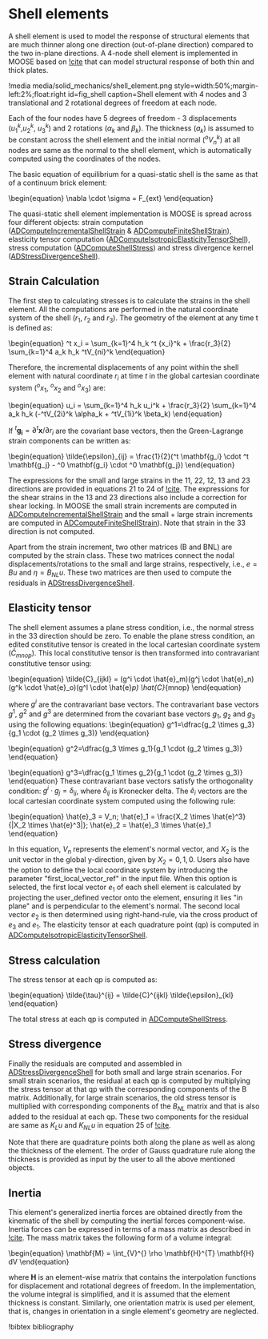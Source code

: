 # Shell elements

A shell element is used to model the response of structural elements that are much thinner along one direction (out-of-plane direction) compared to the two in-plane directions. A 4-node shell element is implemented in MOOSE based on [!cite](dvorkin1984continuum) that can model structural response of both thin and thick plates.

!media media/solid_mechanics/shell_element.png
      style=width:50%;margin-left:2%;float:right
      id=fig_shell
      caption=Shell element with 4 nodes and 3 translational and 2 rotational degrees of freedom at each node.

Each of the four nodes have 5 degrees of freedom - 3 displacements ($u_1^k$,$u_2^k$, $u_3^k$) and 2 rotations ($\alpha_k$ and $\beta_k$). The thickness ($a_k$) is assumed to be constant across the shell element and the initial normal ($^oV_n^k$) at all nodes are same as the normal to the shell element, which is automatically computed using the coordinates of the nodes.

The basic equation of equilibrium for a quasi-static shell is the same as that of a continuum brick element:

\begin{equation}
\nabla \cdot \sigma = F_{ext}
\end{equation}

The quasi-static shell element implementation is MOOSE is spread across four different objects: strain computation ([ADComputeIncrementalShellStrain](/ADComputeIncrementalShellStrain.md) & [ADComputeFiniteShellStrain](/ADComputeFiniteShellStrain.md)), elasticity tensor computation ([ADComputeIsotropicElasticityTensorShell](/ADComputeIsotropicElasticityTensorShell.md)), stress computation ([ADComputeShellStress](/ADComputeShellStress.md)) and stress divergence kernel ([ADStressDivergenceShell](/ADStressDivergenceShell.md)).


## Strain Calculation

The first step to calculating stresses is to calculate the strains in the shell element. All the computations are performed in the natural coordinate system of the shell ($r_1$, $r_2$ and $r_3$). The geometry of the element at any time t is defined as:

\begin{equation}
^t x_i =  \sum_{k=1}^4 h_k ^t {x_i}^k + \frac{r_3}{2} \sum_{k=1}^4 a_k h_k ^tV_{ni}^k
\end{equation}

Therefore, the incremental displacements of any point within the shell element with natural coordinate $r_i$ at time $t$ in the global cartesian coordinate system ($^ox_1$, $^ox_2$ and $^ox_3$) are:

\begin{equation}
u_i = \sum_{k=1}^4 h_k u_i^k + \frac{r_3}{2} \sum_{k=1}^4 a_k h_k (-^tV_{2i}^k \alpha_k + ^tV_{1i}^k \beta_k)
\end{equation}

If $^t \mathbf{g_i} = \partial ^t \mathbf{x}/\partial r_i$ are the covariant base vectors, then the Green-Lagrange strain components can be written as:

\begin{equation}
\tilde{\epsilon}_{ij} = \frac{1}{2}(^t \mathbf{g_i} \cdot ^t \mathbf{g_j} - ^0 \mathbf{g_i} \cdot ^0 \mathbf{g_j})
\end{equation}

The expressions for the small and large strains in the 11, 22, 12, 13 and 23 directions are provided in equations 21 to 24 of [!cite](dvorkin1984continuum). The expressions for the shear strains in the 13 and 23 directions also include a correction for shear locking. In MOOSE the small strain increments are computed in
[ADComputeIncrementalShellStrain](/ADComputeIncrementalShellStrain.md) and the small + large strain increments are computed in [ADComputeFiniteShellStrain](/ADComputeFiniteShellStrain.md)). Note that strain in the 33 direction is not computed.

Apart from the strain increment, two other matrices (B and BNL) are computed by the strain class. These two matrices connect the nodal displacements/rotations to the small and large strains, respectively, i.e., $e=B u$ and $\eta = B_{NL} u$. These two matrices are then used to compute the residuals in [ADStressDivergenceShell](/ADStressDivergenceShell.md).

## Elasticity tensor

The shell element assumes a plane stress condition, i.e., the normal stress in the 33 direction should be zero. To enable the plane stress condition, an edited constitutive tensor is created in the local cartesian coordinate system ($\hat{C}_{mnop}$). This local constitutive tensor is then transformed into contravariant constitutive tensor using:

\begin{equation}
\tilde{C}_{ijkl} = (g^i \cdot \hat{e}_m)(g^j \cdot \hat{e}_n)(g^k \cdot \hat{e}_o)(g^l \cdot \hat{e}_p) \hat{C}_{mnop}
\end{equation}

where $g^i$ are the contravariant base vectors. The contravariant base vectors $g^1$, $g^2$ and $g^3$ are determined from the covariant base vectors $g_1$, $g_2$ and $g_3$ using the following equations:
\begin{equation}
g^1=\dfrac{g_2 \times g_3}{g_1 \cdot (g_2 \times g_3)}
\end{equation}

\begin{equation}
g^2=\dfrac{g_3 \times g_1}{g_1 \cdot (g_2 \times g_3)}
\end{equation}

\begin{equation}
g^3=\dfrac{g_1 \times g_2}{g_1 \cdot (g_2 \times g_3)}
\end{equation}
These contravariant base vectors satisfy the orthogonality condition: $g^i \cdot g_j =\delta_{ij}$, where $\delta_{ij}$ is Kronecker delta. The $\hat{e}_i$ vectors are the local cartesian coordinate system computed using the following rule:

\begin{equation}
\hat{e}_3 = V_n; \hat{e}_1 = \frac{X_2 \times \hat{e}^3}{|X_2 \times \hat{e}^3|}; \hat{e}_2 = \hat{e}_3 \times \hat{e}_1
\end{equation}

In this equation, $V_n$ represents the element's normal vector, and $X_2$ is the unit vector in the global y-direction, given by $X_2={0, 1, 0}$. Users also have the option to define the local coordinate system by introducing the parameter "first_local_vector_ref" in the input file. When this option is selected, the first local vector $e_1$ of each shell element is calculated by projecting the user_defined vector onto the element, ensuring it lies "in plane" and is perpendicular to the element's normal. The second local vector $e_2$ is then determined using right-hand-rule, via the cross product of $e_3$ and $e_1$. The elasticity tensor at each quadrature point (qp) is computed in [ADComputeIsotropicElasticityTensorShell](/ADComputeIsotropicElasticityTensorShell.md).

## Stress calculation

The stress tensor at each qp is computed as:

\begin{equation}
\tilde{\tau}^{ij} = \tilde{C}^{ijkl} \tilde{\epsilon}_{kl}
\end{equation}

The total stress at each qp is computed in [ADComputeShellStress](/ADComputeShellStress.md).

## Stress divergence

Finally the residuals are computed and assembled in [ADStressDivergenceShell](/ADStressDivergenceShell.md) for both small and large strain scenarios. For small strain scenarios, the residual at each qp is computed by multiplying the stress tensor at that qp with the corresponding components of the B matrix. Additionally, for large strain scenarios, the old stress tensor is multiplied with corresponding components of the $B_{NL}$ matrix and that is also added to the residual at each qp. These two components for the residual are same as $K_{L} u$ and $K_{NL} u$ in equation 25 of [!cite](dvorkin1984continuum).

Note that there are quadrature points both along the plane as well as along the thickness of the element. The order of Gauss quadrature rule along the thickness is provided as input by the user to all the above mentioned objects.

## Inertia

This element's generalized inertia forces are obtained directly from the kinematic of the shell by computing the inertial forces component-wise. Inertia forces can be expressed in terms of a mass matrix as described in [!cite](Bolourchi1979).
The mass matrix takes the following form of a volume integral:

\begin{equation}
\mathbf{M} = \int_{V}^{} \rho \mathbf{H}^{T} \mathbf{H} dV
\end{equation}

where $\mathbf{H}$ is an element-wise matrix that contains the interpolation functions for displacement and rotational degrees of freedom. In the implementation, the volume integral is simplified, and it is assumed that the element thickness is constant. Similarly, one orientation matrix is used per element, that is, changes in orientation in a single element's geometry are neglected.

!bibtex bibliography
